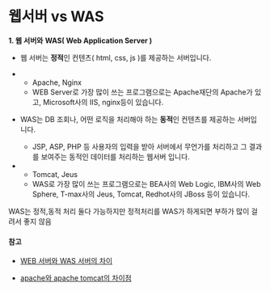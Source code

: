 # 웹서버 vs WAS



**1. 웹 서버와** **WAS( Web Application Server )**

- 웹 서버는 **정적**인 컨텐츠( html, css, js )를 제공하는 서버입니다.

- - Apache, Nginx 
  - WEB Server로 가장 많이 쓰는 프로그램으로는 Apache재단의 Apache가 있고, Microsoft사의 IIS, nginx등이 있습니다.

- WAS는 DB 조회나, 어떤 로직을 처리해야 하는 **동적**인 컨텐츠를 제공하는 서버입니다.

  - JSP, ASP, PHP 등 사용자의 입력을 받아 서버에서 무언가를 처리하고 그 결과를 보여주는 동적인 데이터를 처리하는 웹서버 입니다.

- - Tomcat, Jeus
  - WAS로 가장 많이 쓰는 프로그램으로는 BEA사의 Web Logic, IBM사의 Web Sphere, T-max사의 Jeus, Tomcat, Redhot사의 JBoss 등이 있습니다.

WAS는 정적,동적 처리 둘다 가능하지만 정적처리를 WAS가 하게되면 부하가 많이 걸려서 좋지 않음



#### 참고

- [WEB 서버와 WAS 서버의 차이](https://sungks.tistory.com/195)

- [apache와 apache tomcat의 차이점](https://ithub.tistory.com/101)